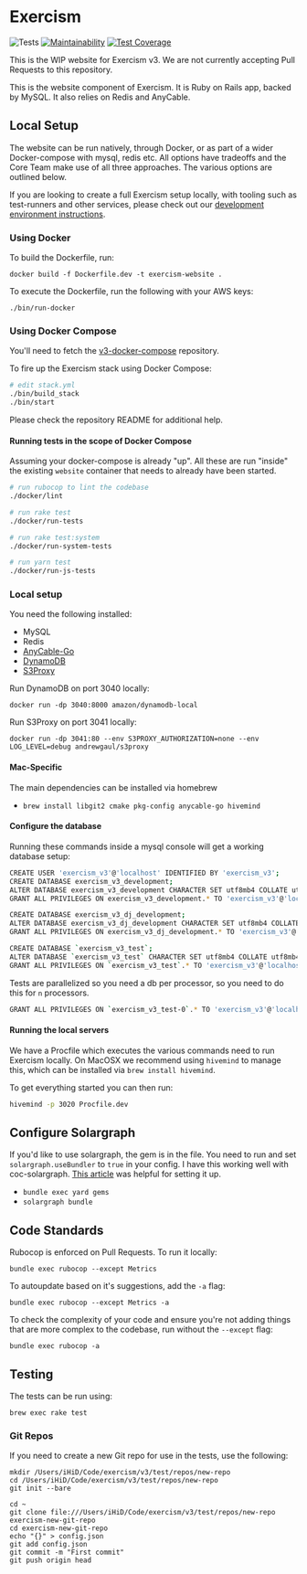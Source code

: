 # Exercism

![Tests](https://github.com/exercism/v3-website/workflows/Tests/badge.svg)
[![Maintainability](https://api.codeclimate.com/v1/badges/b47ec4d5081d8abb59fa/maintainability)](https://codeclimate.com/github/exercism/v3-website/maintainability)
[![Test Coverage](https://api.codeclimate.com/v1/badges/b47ec4d5081d8abb59fa/test_coverage)](https://codeclimate.com/github/exercism/v3-website/test_coverage)

This is the WIP website for Exercism v3. We are not currently accepting Pull Requests to this repository.

This is the website component of Exercism. It is Ruby on Rails app, backed by MySQL. It also relies on Redis and AnyCable.

## Local Setup

The website can be run natively, through Docker, or as part of a wider Docker-compose with mysql, redis etc. All options have tradeoffs and the Core Team make use of all three approaches. The various options are outlined below.

If you are looking to create a full Exercism setup locally, with tooling such as test-runners and other services, please check out our [development environment instructions](./DEV_ENVIRONMENT.md).

### Using Docker

To build the Dockerfile, run:

```
docker build -f Dockerfile.dev -t exercism-website .
```

To execute the Dockerfile, run the following with your AWS keys:

```
./bin/run-docker
```

### Using Docker Compose

You'll need to fetch the [v3-docker-compose](https://github.com/exercism/v3-docker-compose) repository.

To fire up the Exercism stack using Docker Compose:

```sh
# edit stack.yml
./bin/build_stack
./bin/start
```

Please check the repository README for additional help.

#### Running tests in the scope of Docker Compose

Assuming your docker-compose is already "up". All these are run "inside" the existing `website` container that needs to already have been started.

```sh
# run rubocop to lint the codebase
./docker/lint

# run rake test
./docker/run-tests

# run rake test:system
./docker/run-system-tests

# run yarn test
./docker/run-js-tests
```

### Local setup

You need the following installed:

- MySQL
- Redis
- [AnyCable-Go](https://github.com/anycable/anycable-go#installation)
- [DynamoDB](https://docs.aws.amazon.com/amazondynamodb/latest/developerguide/DynamoDBLocal.html)
- [S3Proxy](https://github.com/gaul/s3proxy)

Run DynamoDB on port 3040 locally:

```
docker run -dp 3040:8000 amazon/dynamodb-local
```

Run S3Proxy on port 3041 locally:

```
docker run -dp 3041:80 --env S3PROXY_AUTHORIZATION=none --env LOG_LEVEL=debug andrewgaul/s3proxy
```

#### Mac-Specific

The main dependencies can be installed via homebrew

- `brew install libgit2 cmake pkg-config anycable-go hivemind`

#### Configure the database

Running these commands inside a mysql console will get a working database setup:

```bash
CREATE USER 'exercism_v3'@'localhost' IDENTIFIED BY 'exercism_v3';
CREATE DATABASE exercism_v3_development;
ALTER DATABASE exercism_v3_development CHARACTER SET utf8mb4 COLLATE utf8mb4_unicode_ci;
GRANT ALL PRIVILEGES ON exercism_v3_development.* TO 'exercism_v3'@'localhost';

CREATE DATABASE exercism_v3_dj_development;
ALTER DATABASE exercism_v3_dj_development CHARACTER SET utf8mb4 COLLATE utf8mb4_unicode_ci;
GRANT ALL PRIVILEGES ON exercism_v3_dj_development.* TO 'exercism_v3'@'localhost';

CREATE DATABASE `exercism_v3_test`;
ALTER DATABASE `exercism_v3_test` CHARACTER SET utf8mb4 COLLATE utf8mb4_unicode_ci;
GRANT ALL PRIVILEGES ON `exercism_v3_test`.* TO 'exercism_v3'@'localhost';
```

Tests are parallelized so you need a db per processor, so you need to do this for `n` processors.

```bash
GRANT ALL PRIVILEGES ON `exercism_v3_test-0`.* TO 'exercism_v3'@'localhost';
```

#### Running the local servers

We have a Procfile which executes the various commands need to run Exercism locally.
On MacOSX we recommend using `hivemind` to manage this, which can be installed via `brew install hivemind`.

To get everything started you can then run:

```bash
hivemind -p 3020 Procfile.dev
```

## Configure Solargraph

If you'd like to use solargraph, the gem is in the file. You need to run and set `solargraph.useBundler` to `true` in your config. I have this working well with coc-solargraph. [This article](http://blog.jamesnewton.com/setting-up-coc-nvim-for-ruby-development) was helpful for setting it up.

- `bundle exec yard gems`
- `solargraph bundle`

## Code Standards

Rubocop is enforced on Pull Requests. To run it locally:

```
bundle exec rubocop --except Metrics
```

To autoupdate based on it's suggestions, add the `-a` flag:

```
bundle exec rubocop --except Metrics -a
```

To check the complexity of your code and ensure you're not
adding things that are more complex to the codebase, run without the `--except` flag:

```
bundle exec rubocop -a
```

## Testing

The tests can be run using:

```
brew exec rake test
```

### Git Repos

If you need to create a new Git repo for use in the tests, use the following:

```
mkdir /Users/iHiD/Code/exercism/v3/test/repos/new-repo
cd /Users/iHiD/Code/exercism/v3/test/repos/new-repo
git init --bare

cd ~
git clone file:///Users/iHiD/Code/exercism/v3/test/repos/new-repo exercism-new-git-repo
cd exercism-new-git-repo
echo "{}" > config.json
git add config.json
git commit -m "First commit"
git push origin head
```
